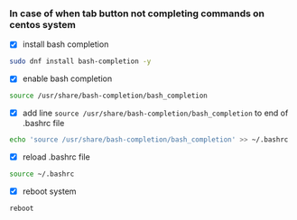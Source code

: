 ### In case of when tab button not completing commands on centos system


- [x] install bash completion
```bash
sudo dnf install bash-completion -y
```

- [x] enable bash completion
```bash
source /usr/share/bash-completion/bash_completion
```

- [x] add line `source /usr/share/bash-completion/bash_completion` to end of .bashrc file
```bash
echo 'source /usr/share/bash-completion/bash_completion' >> ~/.bashrc
```


- [x] reload .bashrc file
```bash
source ~/.bashrc
```

- [x] reboot system
```bash
reboot
```
